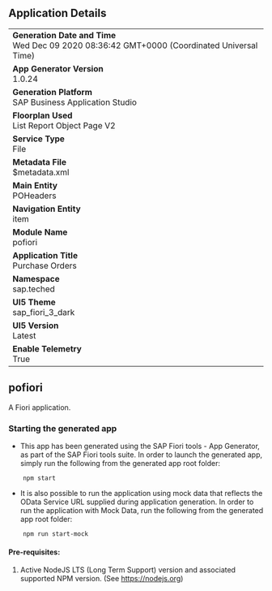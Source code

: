 ## Application Details
|               |
| ------------- |
|**Generation Date and Time**<br>Wed Dec 09 2020 08:36:42 GMT+0000 (Coordinated Universal Time)|
|**App Generator Version**<br>1.0.24|
|**Generation Platform**<br>SAP Business Application Studio|
|**Floorplan Used**<br>List Report Object Page V2|
|**Service Type**<br>File|
|**Metadata File**<br>$metadata.xml|
|**Main Entity**<br>POHeaders|
|**Navigation Entity**<br>item|
|**Module Name**<br>pofiori|
|**Application Title**<br>Purchase Orders|
|**Namespace**<br>sap.teched|
|**UI5 Theme**<br>sap_fiori_3_dark|
|**UI5 Version**<br>Latest |
|**Enable Telemetry**<br>True |

## pofiori

A Fiori application.

### Starting the generated app

-   This app has been generated using the SAP Fiori tools - App Generator, as part of the SAP Fiori tools suite.  In order to launch the generated app, simply run the following from the generated app root folder:

```
    npm start
```

- It is also possible to run the application using mock data that reflects the OData Service URL supplied during application generation.  In order to run the application with Mock Data, run the following from the generated app root folder:

```
    npm run start-mock
```


#### Pre-requisites:

1. Active NodeJS LTS (Long Term Support) version and associated supported NPM version.  (See https://nodejs.org)


